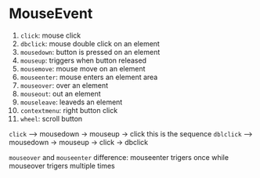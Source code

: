 # MouseEvent

1. `click`: mouse click
2. `dbclick`: mouse double click on an element
3. `mousedown`: button is pressed on an element
4. `mouseup`: triggers when button released
5. `mousemove`: mouse move on an element
6. `mouseenter`: mouse enters an element area
7. `mouseover`: over an element
8. `mouseout`: out an element 
9. `mouseleave`: leaveds an element
10. `contextmenu`: right button click
11. `wheel`: scroll button


`click` --> mousedown -> mouseup -> click this is the sequence
`dblclick` --> mousedown -> mouseup -> click -> dbclick

`mouseover` and `mouseenter` difference: mouseenter trigers once while mouseover trigers multiple times 


